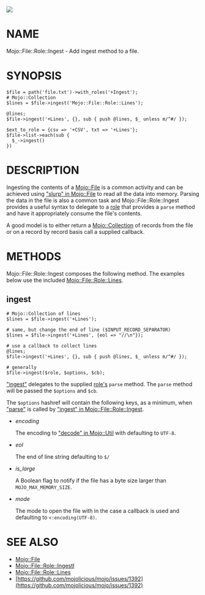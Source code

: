 <div>
    <a href="https://travis-ci.com/kiwiroy/mojo-file-role-ingest">
      <img src="https://travis-ci.com/kiwiroy/mojo-file-role-ingest.svg?token=Kpqpmk91fYg5k9hdqK3y&branch=master">
    </a>
</div>

# NAME

Mojo::File::Role::Ingest - Add ingest method to a file.

# SYNOPSIS

    $file = path('file.txt')->with_roles('+Ingest');
    # Mojo::Collection
    $lines = $file->ingest('Mojo::File::Role::Lines');

    @lines;
    $file->ingest('+Lines', {}, sub { push @lines, $_ unless m/^#/ });

    $ext_to_role = {csv => '+CSV', txt => '+Lines'};
    $file->list->each(sub {
      $_->ingest()
    })

# DESCRIPTION

Ingesting the contents of a [Mojo::File](https://metacpan.org/pod/Mojo%3A%3AFile) is a common activity and can be
achieved using ["slurp" in Mojo::File](https://metacpan.org/pod/Mojo%3A%3AFile#slurp) to read all the data into memory. Parsing
the data in the file is also a common task and Mojo::File::Role::Ingest provides
a useful syntax to delegate to a [role](https://metacpan.org/pod/Role%3A%3ATiny) that provides a `parse`
method and have it appropriately consume the file's contents.

A good model is to either return a [Mojo::Collection](https://metacpan.org/pod/Mojo%3A%3ACollection) of records from the file
or on a record by record basis call a supplied callback.

# METHODS

Mojo::File::Role::Ingest composes the following method. The examples below use
the included [Mojo::File::Role::Lines](https://metacpan.org/pod/Mojo%3A%3AFile%3A%3ARole%3A%3ALines).

## ingest

    # Mojo::Collection of lines
    $lines = $file->ingest('+Lines');
    
    # same, but change the end of line ($INPUT_RECORD_SEPARATOR)
    $lines = $file->ingest('+Lines', {eol => "//\n"});
    
    # use a callback to collect lines
    @lines;
    $file->ingest('+Lines', {}, sub { push @lines, $_ unless m/^#/ });
    
    # generally
    $file->ingest($role, $options, $cb);

["ingest"](#ingest) delegates to the supplied [role's](https://metacpan.org/pod/Role%3A%3ATiny) `parse` method. The
`parse` method will be passed the `$options` and `$cb`.

The `$options` hashref will contain the following keys, as a minimum, when
["parse"](#parse) is called by ["ingest" in Mojo::File::Role::Ingest](https://metacpan.org/pod/Mojo%3A%3AFile%3A%3ARole%3A%3AIngest#ingest).

- _encoding_

    The encoding to ["decode" in Mojo::Util](https://metacpan.org/pod/Mojo%3A%3AUtil#decode) with defaulting to `UTF-8`.

- _eol_

    The end of line string defaulting to `$/`

- _is\_large_

    A Boolean flag to notify if the file has a byte size larger than
    `MOJO_MAX_MEMORY_SIZE`.

- _mode_

    The mode to open the file with in the case a callback is used and defaulting to
    `<:encoding(UTF-8)`.

# SEE ALSO

- [Mojo::File](https://metacpan.org/pod/Mojo%3A%3AFile)
- [Mojo::File::Role::IngestI](https://metacpan.org/pod/Mojo%3A%3AFile%3A%3ARole%3A%3AIngestI)
- [Mojo::File::Role::Lines](https://metacpan.org/pod/Mojo%3A%3AFile%3A%3ARole%3A%3ALines)
- [https://github.com/mojolicious/mojo/issues/1392](https://github.com/mojolicious/mojo/issues/1392)
